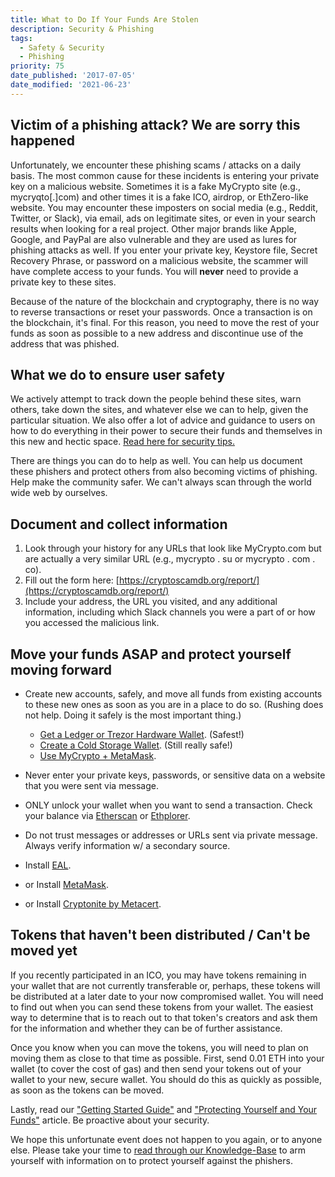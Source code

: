 ```yaml
---
title: What to Do If Your Funds Are Stolen
description: Security & Phishing
tags:
  - Safety & Security
  - Phishing
priority: 75
date_published: '2017-07-05'
date_modified: '2021-06-23'
---
```


## Victim of a phishing attack? We are sorry this happened

Unfortunately, we encounter these phishing scams / attacks on a daily basis. The most common cause for these incidents is entering your private key on a malicious website. Sometimes it is a fake MyCrypto site (e.g., mycryqto[.]com) and other times it is a fake ICO, airdrop, or EthZero-like website. You may encounter these imposters on social media (e.g., Reddit, Twitter, or Slack), via email, ads on legitimate sites, or even in your search results when looking for a real project. Other major brands like Apple, Google, and PayPal are also vulnerable and they are used as lures for phishing attacks as well. If you enter your private key, Keystore file, Secret Recovery Phrase, or password on a malicious website, the scammer will have complete access to your funds. You will **never** need to provide a private key to these sites.

Because of the nature of the blockchain and cryptography, there is no way to reverse transactions or reset your passwords. Once a transaction is on the blockchain, it's final. For this reason, you need to move the rest of your funds as soon as possible to a new address and discontinue use of the address that was phished.

## What we do to ensure user safety

We actively attempt to track down the people behind these sites, warn others, take down the sites, and whatever else we can to help, given the particular situation. We also offer a lot of advice and guidance to users on how to do everything in their power to secure their funds and themselves in this new and hectic space. [Read here for security tips.](/staying-safe)

There are things you can do to help as well. You can help us document these phishers and protect others from also becoming victims of phishing. Help make the community safer. We can't always scan through the world wide web by ourselves.

## Document and collect information

1. Look through your history for any URLs that look like MyCrypto.com but are actually a very similar URL (e.g., mycrypto . su or mycrypto . com . co).
2. Fill out the form here: [https://cryptoscamdb.org/report/](https://cryptoscamdb.org/report/)
3. Include your address, the URL you visited, and any additional information, including which Slack channels you were a part of or how you accessed the malicious link.

## Move your funds ASAP and protect yourself moving forward

- Create new accounts, safely, and move all funds from existing accounts to these new ones as soon as you are in a place to do so. (Rushing does not help. Doing it safely is the most important thing.)

  - [Get a Ledger or Trezor Hardware Wallet](/staying-safe/hardware-wallet-recommendations). (Safest!)
  - [Create a Cold Storage Wallet](/how-to/offline/using-mycrypto-for-cold-storage). (Still really safe!)
  - [Use MyCrypto + MetaMask](/how-to/migrating/moving-from-mycrypto-to-metamask).

- Never enter your private keys, passwords, or sensitive data on a website that you were sent via message.

- ONLY unlock your wallet when you want to send a transaction. Check your balance via [Etherscan](https://etherscan.io/) or [Ethplorer](https://ethplorer.io/).

- Do not trust messages or addresses or URLs sent via private message. Always verify information w/ a secondary source.

- Install [EAL](https://chrome.google.com/webstore/detail/etheraddresslookup/pdknmigbbbhmllnmgdfalmedcmcefdfn).

- or Install [MetaMask](https://chrome.google.com/webstore/detail/metamask/nkbihfbeogaeaoehlefnkodbefgpgknn).

- or Install [Cryptonite by Metacert](https://chrome.google.com/webstore/detail/cryptonite-by-metacert/keghdcpemohlojlglbiegihkljkgnige).

## Tokens that haven't been distributed / Can't be moved yet

If you recently participated in an ICO, you may have tokens remaining in your wallet that are not currently transferable or, perhaps, these tokens will be distributed at a later date to your now compromised wallet. You will need to find out when you can send these tokens from your wallet. The easiest way to determine that is to reach out to that token's creators and ask them for the information and whether they can be of further assistance.

Once you know when you can move the tokens, you will need to plan on moving them as close to that time as possible. First, send 0.01 ETH into your wallet (to cover the cost of gas) and then send your tokens out of your wallet to your new, secure wallet. You should do this as quickly as possible, as soon as the tokens can be moved.

Lastly, read our ["Getting Started Guide"](/how-to/getting-started/how-to-get-started-on-mycrypto) and ["Protecting Yourself and Your Funds"](/staying-safe/protecting-yourself-and-your-funds) article. Be proactive about your security.

We hope this unfortunate event does not happen to you again, or to anyone else. Please take your time to [read through our Knowledge-Base](/staying-safe) to arm yourself with information on to protect yourself against the phishers.
